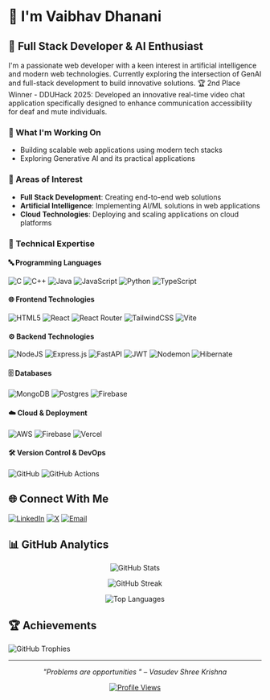 # 👋 I'm Vaibhav Dhanani

## 🚀 Full Stack Developer & AI Enthusiast

I'm a passionate web developer with a keen interest in artificial intelligence and modern web technologies. Currently exploring the intersection of GenAI and full-stack development to build innovative solutions. 
🏆 2nd Place Winner - DDUHack 2025: Developed an innovative real-time video chat application specifically designed to enhance communication accessibility for deaf and mute individuals.

### 🔭 What I'm Working On
- Building scalable web applications using modern tech stacks
- Exploring Generative AI and its practical applications

### 🎯 Areas of Interest
- **Full Stack Development**: Creating end-to-end web solutions
- **Artificial Intelligence**: Implementing AI/ML solutions in web applications
- **Cloud Technologies**: Deploying and scaling applications on cloud platforms


### 💼 Technical Expertise

#### 🔤 Programming Languages
![C](https://img.shields.io/badge/c-%2300599C.svg?style=for-the-badge&logo=c&logoColor=white) ![C++](https://img.shields.io/badge/c++-%2300599C.svg?style=for-the-badge&logo=c%2B%2B&logoColor=white) ![Java](https://img.shields.io/badge/java-%23ED8B00.svg?style=for-the-badge&logo=openjdk&logoColor=white) ![JavaScript](https://img.shields.io/badge/javascript-%23323330.svg?style=for-the-badge&logo=javascript&logoColor=%23F7DF1E) ![Python](https://img.shields.io/badge/python-3670A0?style=for-the-badge&logo=python&logoColor=ffdd54) ![TypeScript](https://img.shields.io/badge/typescript-%23007ACC.svg?style=for-the-badge&logo=typescript&logoColor=white)

#### 🌐 Frontend Technologies
![HTML5](https://img.shields.io/badge/html5-%23E34F26.svg?style=for-the-badge&logo=html5&logoColor=white) ![React](https://img.shields.io/badge/react-%2320232a.svg?style=for-the-badge&logo=react&logoColor=%2361DAFB) ![React Router](https://img.shields.io/badge/React_Router-CA4245?style=for-the-badge&logo=react-router&logoColor=white) ![TailwindCSS](https://img.shields.io/badge/tailwindcss-%2338B2AC.svg?style=for-the-badge&logo=tailwind-css&logoColor=white) ![Vite](https://img.shields.io/badge/vite-%23646CFF.svg?style=for-the-badge&logo=vite&logoColor=white)

#### ⚙️ Backend Technologies
![NodeJS](https://img.shields.io/badge/node.js-6DA55F?style=for-the-badge&logo=node.js&logoColor=white) ![Express.js](https://img.shields.io/badge/express.js-%23404d59.svg?style=for-the-badge&logo=express&logoColor=%2361DAFB) ![FastAPI](https://img.shields.io/badge/FastAPI-005571?style=for-the-badge&logo=fastapi) ![JWT](https://img.shields.io/badge/JWT-black?style=for-the-badge&logo=JSON%20web%20tokens) ![Nodemon](https://img.shields.io/badge/NODEMON-%23323330.svg?style=for-the-badge&logo=nodemon&logoColor=%BBDEAD) ![Hibernate](https://img.shields.io/badge/Hibernate-59666C?style=for-the-badge&logo=Hibernate&logoColor=white)

#### 🗄️ Databases
![MongoDB](https://img.shields.io/badge/MongoDB-%234ea94b.svg?style=for-the-badge&logo=mongodb&logoColor=white) ![Postgres](https://img.shields.io/badge/postgres-%23316192.svg?style=for-the-badge&logo=postgresql&logoColor=white) ![Firebase](https://img.shields.io/badge/firebase-a08021?style=for-the-badge&logo=firebase&logoColor=ffcd34)

#### ☁️ Cloud & Deployment
![AWS](https://img.shields.io/badge/AWS-%23FF9900.svg?style=for-the-badge&logo=amazon-aws&logoColor=white) ![Firebase](https://img.shields.io/badge/firebase-%23039BE5.svg?style=for-the-badge&logo=firebase) ![Vercel](https://img.shields.io/badge/vercel-%23000000.svg?style=for-the-badge&logo=vercel&logoColor=white)

#### 🛠️ Version Control & DevOps
![GitHub](https://img.shields.io/badge/github-%23121011.svg?style=for-the-badge&logo=github&logoColor=white) ![GitHub Actions](https://img.shields.io/badge/github%20actions-%232671E5.svg?style=for-the-badge&logo=githubactions&logoColor=white)

## 🌐 Connect With Me

[![LinkedIn](https://img.shields.io/badge/LinkedIn-%230077B5.svg?logo=linkedin&logoColor=white)](https://linkedin.com/in/vaibhav-dhanani-01bb46256) 
[![X](https://img.shields.io/badge/X-000000.svg?logo=X&logoColor=white)](https://x.com/Vaibhav_029) 
[![Email](https://img.shields.io/badge/Email-D14836?logo=gmail&logoColor=white)](mailto:vaibhavdhanani2711@gmail.com)

## 📊 GitHub Analytics

<div align="center">
  
![GitHub Stats](https://github-readme-stats.vercel.app/api?username=VaibhavDhanani&theme=radical&hide_border=false&include_all_commits=true&count_private=true)

![GitHub Streak](https://nirzak-streak-stats.vercel.app/?user=VaibhavDhanani&theme=radical&hide_border=false)

![Top Languages](https://github-readme-stats.vercel.app/api/top-langs/?username=VaibhavDhanani&theme=radical&hide_border=false&include_all_commits=true&count_private=true&layout=compact)

</div>

## 🏆 Achievements

![GitHub Trophies](https://github-profile-trophy.vercel.app/?username=VaibhavDhanani&theme=radical&no-frame=false&no-bg=false&margin-w=4)

---

<div align="center">
  
*"Problems are opportunities " – Vasudev Shree Krishna*

[![Profile Views](https://visitcount.itsvg.in/api?id=VaibhavDhanani&icon=0&color=0)](https://visitcount.itsvg.in)

</div>
